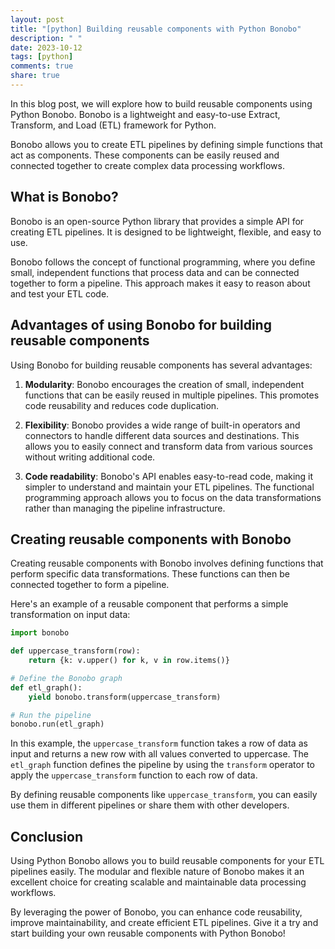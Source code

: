```yaml
---
layout: post
title: "[python] Building reusable components with Python Bonobo"
description: " "
date: 2023-10-12
tags: [python]
comments: true
share: true
---
```


In this blog post, we will explore how to build reusable components using Python Bonobo. Bonobo is a lightweight and easy-to-use Extract, Transform, and Load (ETL) framework for Python.

Bonobo allows you to create ETL pipelines by defining simple functions that act as components. These components can be easily reused and connected together to create complex data processing workflows.

## What is Bonobo?

Bonobo is an open-source Python library that provides a simple API for creating ETL pipelines. It is designed to be lightweight, flexible, and easy to use.

Bonobo follows the concept of functional programming, where you define small, independent functions that process data and can be connected together to form a pipeline. This approach makes it easy to reason about and test your ETL code.

## Advantages of using Bonobo for building reusable components

Using Bonobo for building reusable components has several advantages:

1. **Modularity**: Bonobo encourages the creation of small, independent functions that can be easily reused in multiple pipelines. This promotes code reusability and reduces code duplication.

2. **Flexibility**: Bonobo provides a wide range of built-in operators and connectors to handle different data sources and destinations. This allows you to easily connect and transform data from various sources without writing additional code.

3. **Code readability**: Bonobo's API enables easy-to-read code, making it simpler to understand and maintain your ETL pipelines. The functional programming approach allows you to focus on the data transformations rather than managing the pipeline infrastructure.

## Creating reusable components with Bonobo

Creating reusable components with Bonobo involves defining functions that perform specific data transformations. These functions can then be connected together to form a pipeline.

Here's an example of a reusable component that performs a simple transformation on input data:

```python
import bonobo

def uppercase_transform(row):
    return {k: v.upper() for k, v in row.items()}

# Define the Bonobo graph
def etl_graph():
    yield bonobo.transform(uppercase_transform)

# Run the pipeline
bonobo.run(etl_graph)
```

In this example, the `uppercase_transform` function takes a row of data as input and returns a new row with all values converted to uppercase. The `etl_graph` function defines the pipeline by using the `transform` operator to apply the `uppercase_transform` function to each row of data.

By defining reusable components like `uppercase_transform`, you can easily use them in different pipelines or share them with other developers.

## Conclusion

Using Python Bonobo allows you to build reusable components for your ETL pipelines easily. The modular and flexible nature of Bonobo makes it an excellent choice for creating scalable and maintainable data processing workflows.

By leveraging the power of Bonobo, you can enhance code reusability, improve maintainability, and create efficient ETL pipelines. Give it a try and start building your own reusable components with Python Bonobo!